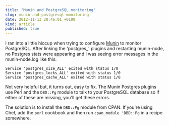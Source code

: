 ```yaml
---
title: "Munin and PostgreSQL monitoring"
slug: munin-and-postgresql-monitoring
date: 2012-11-13 20:46:01 +0100
kind: article
published: true
---
```


I ran into a little hiccup when trying to configure [Munin](https://munin-monitoring.org/) to monitor PostgreSQL. After linking the 'postgres\_' plugins and restarting munin-node, no Postgres stats were appearing and I was seeing error messages in the munin-node.log like this:

    Service 'postgres_size_ALL' exited with status 1/0
    Service 'postgres_locks_ALL' exited with status 1/0
    Service 'postgres_cache_ALL' exited with status 1/0

Not very helpful but, it turns out, easy to fix. The Munin Postgres plugins use Perl and the `DBD::Pg` module to talk to your PostgreSQL database so if either of these are missing, you'll get these errors.

The solution is to install the `DBD::Pg` module from CPAN. If you're using Chef, add the `perl` cookbook and then run `cpan_module 'DBD::Pg` in a recipe somewhere.
